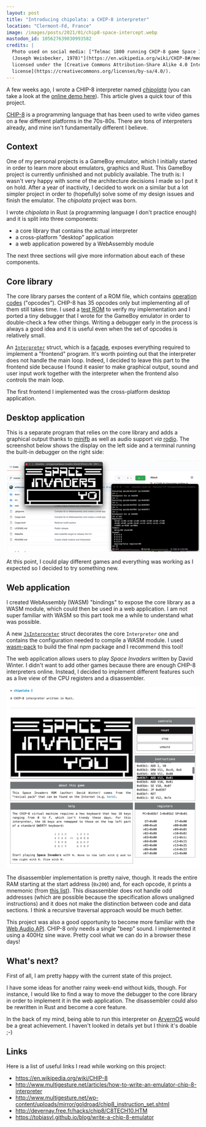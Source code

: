 ```yaml
---
layout: post
title: "Introducing chipolata: a CHIP-8 interpreter"
location: "Clermont-Fd, France"
image: /images/posts/2021/01/chip8-space-intercept.webp
mastodon_id: 105627639030993582
credits: |
  Photo used on social media: ["Telmac 1800 running CHIP-8 game Space Intercept
  (Joseph Weisbecker, 1978)"](https://en.wikipedia.org/wiki/CHIP-8#/media/File:Space_intercept.png),
  licensed under the [Creative Commons Attribution-Share Alike 4.0 International
  license](https://creativecommons.org/licenses/by-sa/4.0/).
---
```


A few weeks ago, I wrote a CHIP-8 interpreter named
[_chipolata_](https://github.com/willdurand/chipolata) (you can take a look at
the [online demo here](https://williamdurand.fr/chipolata/)). This article gives
a quick tour of this project.

[CHIP-8](https://en.wikipedia.org/wiki/CHIP-8) is a programming language that
has been used to write video games on a few different platforms in the 70s-80s.
There are tons of interpreters already, and mine isn't fundamentally different I
believe.

## Context

One of my personal projects is a GameBoy emulator, which I initially started in
order to learn more about emulators, graphics and Rust. This GameBoy project is
currently unfinished and not publicly available. The truth is: I wasn't very
happy with some of the architecture decisions I made so I put it on hold. After
a year of inactivity, I decided to work on a similar but a lot simpler project
in order to (hopefully) solve some of my design issues and finish the emulator.
The _chipolata_ project was born.

I wrote _chipolata_ in Rust (a programming language I don't practice enough) and
it is split into three components:

- a core library that contains the actual interpreter
- a cross-platform "desktop" application
- a web application powered by a WebAssembly module

The next three sections will give more information about each of these
components.

## Core library

The core library parses the content of a ROM file, which contains [operation
codes](https://en.wikipedia.org/wiki/Opcode) ("opcodes"). CHIP-8 has 35 opcodes
only but implementing all of them still takes time. I used a [test
ROM](https://github.com/corax89/chip8-test-rom) to verify my implementation and
I ported a tiny debugger that I wrote for the GameBoy emulator in order to
double-check a few other things. Writing a debugger early in the process is
always a good idea and it is useful even when the set of opcodes is relatively
small.

An
[`Interpreter`](https://github.com/willdurand/chipolata/blob/e55bcf32a0d74c9db4b35b493576a3e27399f4e6/src/chip8/mod.rs#L7)
struct, which is a [facade](https://en.wikipedia.org/wiki/Facade_pattern),
exposes everything required to implement a "frontend" program. It's worth
pointing out that the interpreter does not handle the main loop. Indeed, I
decided to leave this part to the frontend side because I found it easier to
make graphical output, sound and user input work together with the interpreter
when the frontend also controls the main loop.

The first frontend I implemented was the cross-platform desktop application.

## Desktop application

This is a separate program that relies on the core library and adds a graphical
output thanks to [minifb](https://github.com/emoon/rust_minifb) as well as audio
support _via_ [rodio](https://github.com/RustAudio/rodio). The screenshot below
shows the display on the left side and a terminal running the built-in debugger
on the right side:

![](/images/posts/2021/01/chipolata-desktop.webp)

At this point, I could play different games and everything was working as I
expected so I decided to try something new.

## Web application

I created WebAssembly (WASM) "bindings" to expose the core library as a WASM
module, which could then be used in a web application. I am not super familiar
with WASM so this part took me a while to understand what was possible.

A new
[`JsInterpreter`](https://github.com/willdurand/chipolata/blob/e55bcf32a0d74c9db4b35b493576a3e27399f4e6/src/wasm_bindings.rs)
struct decorates the core `Interpreter` one and contains the configuration
needed to compile a WASM module. I used
[wasm-pack](https://rustwasm.github.io/wasm-pack/) to build the final npm
package and I recommend this tool!

The web application allows users to play _Space Invaders_ written by David
Winter. I didn't want to add other games because there are enough CHIP-8
interpreters online. Instead, I decided to implement different features such as
a live view of the CPU registers and a disassembler.

![](/images/posts/2021/01/chipolata-web.webp)

The disassembler implementation is pretty naive, though. It reads the entire RAM
starting at the start address (`0x200`) and, for each opcode, it prints a
mnemonic (from [this
list](http://devernay.free.fr/hacks/chip8/C8TECH10.HTM#3.1)). This disassembler
does not handle odd addresses (which are possible because the specification
allows unaligned instructions) and it does not make the distinction between code
and data sections. I think a recursive traversal approach would be much better.

This project was also a good opportunity to become more familiar with the [Web
Audio API](https://developer.mozilla.org/en-US/docs/Web/API/Web_Audio_API).
CHIP-8 only needs a single "beep" sound. I implemented it using a 400Hz sine
wave. Pretty cool what we can do in a browser these days!

## What's next?

First of all, I am pretty happy with the current state of this project.

I have some ideas for another rainy week-end without kids, though. For instance,
I would like to find a way to move the debugger to the core library in order to
implement it in the web application. The disassembler could also be rewritten in
Rust and become a core feature.

In the back of my mind, being able to run this interpreter on
[ArvernOS](https://github.com/willdurand/ArvernOS) would be a great achievement.
I haven't looked in details yet but I think it's doable ;-)

## Links

Here is a list of useful links I read while working on this project:

- <https://en.wikipedia.org/wiki/CHIP-8>
- <http://www.multigesture.net/articles/how-to-write-an-emulator-chip-8-interpreter>
- <http://www.multigesture.net/wp-content/uploads/mirror/goldroad/chip8_instruction_set.shtml>
- <http://devernay.free.fr/hacks/chip8/C8TECH10.HTM>
- <https://tobiasvl.github.io/blog/write-a-chip-8-emulator>
